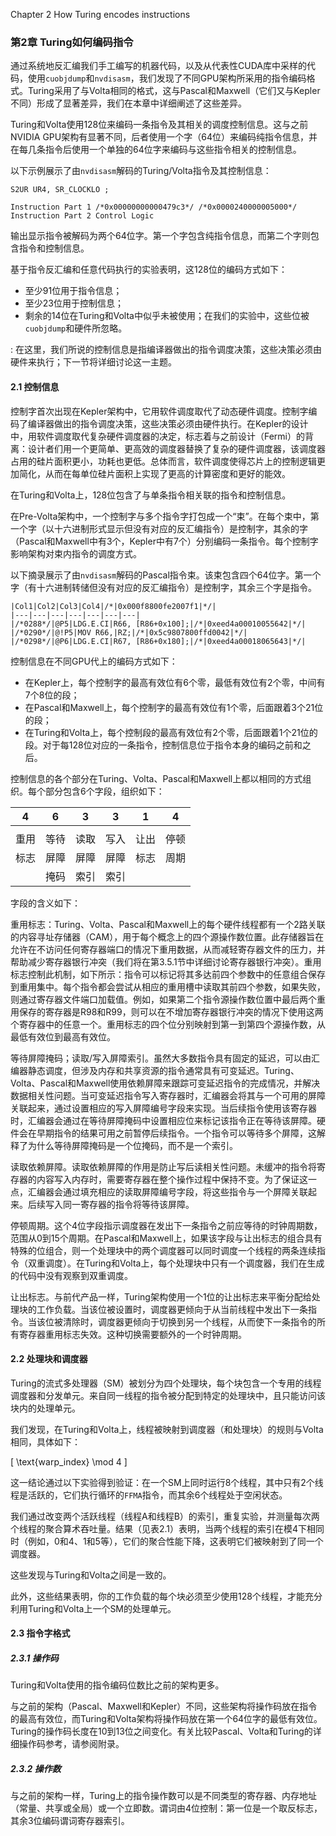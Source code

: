 Chapter 2
How Turing encodes instructions

### 第2章 Turing如何编码指令

通过系统地反汇编我们手工编写的机器代码，以及从代表性CUDA库中采样的代码，使用`cuobjdump`和`nvdisasm`，我们发现了不同GPU架构所采用的指令编码格式。Turing采用了与Volta相同的格式，这与Pascal和Maxwell（它们又与Kepler不同）形成了显著差异，我们在本章中详细阐述了这些差异。

Turing和Volta使用128位来编码一条指令及其相关的调度控制信息。这与之前NVIDIA GPU架构有显著不同，后者使用一个字（64位）来编码纯指令信息，并在每几条指令后使用一个单独的64位字来编码与这些指令相关的控制信息。

以下示例展示了由`nvdisasm`解码的Turing/Volta指令及其控制信息：

```
S2UR UR4, SR_CLOCKLO ;
```

```
Instruction Part 1 /*0x00000000000479c3*/ /*0x0000240000005000*/ Instruction Part 2 Control Logic
```

输出显示指令被解码为两个64位字。第一个字包含纯指令信息，而第二个字则包含指令和控制信息。

基于指令反汇编和任意代码执行的实验表明，这128位的编码方式如下：

- 至少91位用于指令信息；
- 至少23位用于控制信息；
- 剩余的14位在Turing和Volta中似乎未被使用；在我们的实验中，这些位被`cuobjdump`和硬件所忽略。

: 在这里，我们所说的控制信息是指编译器做出的指令调度决策，这些决策必须由硬件来执行；下一节将详细讨论这一主题。

#### 2.1 控制信息

控制字首次出现在Kepler架构中，它用软件调度取代了动态硬件调度。控制字编码了编译器做出的指令调度决策，这些决策必须由硬件执行。在Kepler的设计中，用软件调度取代复杂硬件调度器的决定，标志着与之前设计（Fermi）的背离：设计者们用一个更简单、更高效的调度器替换了复杂的硬件调度器，该调度器占用的硅片面积更小，功耗也更低。总体而言，软件调度使得芯片上的控制逻辑更加简化，从而在每单位硅片面积上实现了更高的计算密度和更好的能效。

在Turing和Volta上，128位包含了与单条指令相关联的指令和控制信息。

在Pre-Volta架构中，一个控制字与多个指令字打包成一个“束”。在每个束中，第一个字（以十六进制形式显示但没有对应的反汇编指令）是控制字，其余的字（Pascal和Maxwell中有3个，Kepler中有7个）分别编码一条指令。每个控制字影响架构对束内指令的调度方式。

以下摘录展示了由`nvdisasm`解码的Pascal指令束。该束包含四个64位字。第一个字（有十六进制转储但没有对应的反汇编指令）是控制字，其余三个字是指令。

```
|Col1|Col2|Col3|Col4|/*|0x000f8800fe2007f1|*/|
|---|---|---|---|---|---|---|
|/*0288*/|@P5|LDG.E.CI|R66, [R86+0x100];|/*|0xeed4a00010055642|*/|
|/*0290*/|@!P5|MOV R66,|RZ;|/*|0x5c9807800ffd0042|*/|
|/*0298*/|@P6|LDG.E.CI|R67, [R86+0x180];|/*|0xeed4a00018065643|*/|
```

控制信息在不同GPU代上的编码方式如下：

- 在Kepler上，每个控制字的最高有效位有6个零，最低有效位有2个零，中间有7个8位的段；
- 在Pascal和Maxwell上，每个控制字的最高有效位有1个零，后面跟着3个21位的段；
- 在Turing和Volta上，每个控制段的最高有效位有2个零，后面跟着1个21位的段。对于每128位对应的一条指令，控制信息位于指令本身的编码之前和之后。

控制信息的各个部分在Turing、Volta、Pascal和Maxwell上都以相同的方式组织。每个部分包含6个字段，组织如下：

|4|6|3|3|1|4|
|---|---|---|---|---|---|
|||||||
|重用|等待|读取|写入|让出|停顿|
|标志|屏障|屏障|屏障|标志|周期|
||掩码|索引|索引|||

字段的含义如下：

重用标志：Turing、Volta、Pascal和Maxwell上的每个硬件线程都有一个2路关联的内容寻址存储器（CAM），用于每个概念上的四个源操作数位置。此存储器旨在允许在不访问任何寄存器端口的情况下重用数据，从而减轻寄存器文件的压力，并帮助减少寄存器银行冲突（我们将在第3.5.1节中详细讨论寄存器银行冲突）。重用标志控制此机制，如下所示：指令可以标记将其多达前四个参数中的任意组合保存到重用集中。每个指令都会尝试从相应的重用槽中读取其前四个参数，如果失败，则通过寄存器文件端口加载值。例如，如果第二个指令源操作数位置中最后两个重用保存的寄存器是R98和R99，则可以在不增加寄存器银行冲突的情况下使用这两个寄存器中的任意一个。重用标志的四个位分别映射到第一到第四个源操作数，从最低有效位到最高有效位。

等待屏障掩码；读取/写入屏障索引。虽然大多数指令具有固定的延迟，可以由汇编器静态调度，但涉及内存和共享资源的指令通常具有可变延迟。Turing、Volta、Pascal和Maxwell使用依赖屏障来跟踪可变延迟指令的完成情况，并解决数据相关性问题。当可变延迟指令写入寄存器时，汇编器会将其与一个可用的屏障关联起来，通过设置相应的写入屏障编号字段来实现。当后续指令使用该寄存器时，汇编器会通过在等待屏障掩码中设置相应位来标记该指令正在等待该屏障。硬件会在早期指令的结果可用之前暂停后续指令。一个指令可以等待多个屏障，这解释了为什么等待屏障掩码是一个位掩码，而不是一个索引。

读取依赖屏障。读取依赖屏障的作用是防止写后读相关性问题。未缓冲的指令将寄存器的内容写入内存时，需要寄存器在整个操作过程中保持不变。为了保证这一点，汇编器会通过填充相应的读取屏障编号字段，将这些指令与一个屏障关联起来。后续写入同一寄存器的指令将等待该屏障。

停顿周期。这个4位字段指示调度器在发出下一条指令之前应等待的时钟周期数，范围从0到15个周期。在Pascal和Maxwell上，如果该字段与让出标志的组合具有特殊的位组合，则一个处理块中的两个调度器可以同时调度一个线程的两条连续指令（双重调度）。在Turing和Volta上，每个处理块中只有一个调度器，我们在生成的代码中没有观察到双重调度。

让出标志。与前代产品一样，Turing架构使用一个1位的让出标志来平衡分配给处理块的工作负载。当该位被设置时，调度器更倾向于从当前线程中发出下一条指令。当该位被清除时，调度器更倾向于切换到另一个线程，从而使下一条指令的所有寄存器重用标志失效。这种切换需要额外的一个时钟周期。

#### 2.2 处理块和调度器

Turing的流式多处理器（SM）被划分为四个处理块，每个块包含一个专用的线程调度器和分发单元。来自同一线程的指令被分配到特定的处理块中，且只能访问该块内的处理单元。

我们发现，在Turing和Volta上，线程被映射到调度器（和处理块）的规则与Volta相同，具体如下：

\[
\text{warp\_index} \mod 4
\]

这一结论通过以下实验得到验证：在一个SM上同时运行8个线程，其中只有2个线程是活跃的，它们执行循环的`FFMA`指令，而其余6个线程处于空闲状态。

我们通过改变两个活跃线程（线程A和线程B）的索引，重复实验，并测量每次两个线程的聚合算术吞吐量。结果（见表2.1）表明，当两个线程的索引在模4下相同时（例如，0和4、1和5等），它们的聚合性能下降，这表明它们被映射到了同一个调度器。

这些发现与Turing和Volta之间是一致的。

此外，这些结果表明，你的工作负载的每个块必须至少使用128个线程，才能充分利用Turing和Volta上一个SM的处理单元。

#### 2.3 指令字格式

##### 2.3.1 操作码

Turing和Volta使用的指令编码位数比之前的架构更多。

与之前的架构（Pascal、Maxwell和Kepler）不同，这些架构将操作码放在指令的最高有效位，而Turing和Volta架构将操作码放在第一个64位字的最低有效位。Turing的操作码长度在10到13位之间变化。有关比较Pascal、Volta和Turing的详细操作码参考，请参阅附录。

##### 2.3.2 操作数

与之前的架构一样，Turing上的指令操作数可以是不同类型的寄存器、内存地址（常量、共享或全局）或一个立即数。谓词由4位控制：第一位是一个取反标志，其余3位编码谓词寄存器索引。
